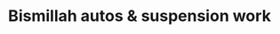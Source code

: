 ---
title: "Bismillah autos & suspension work"
url: /karachi/bismillah-autos-and-suspension-work/
shop: shop
---